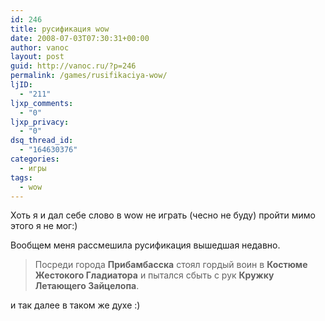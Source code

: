 ```yaml
---
id: 246
title: русификация wow
date: 2008-07-03T07:30:31+00:00
author: vanoc
layout: post
guid: http://vanoc.ru/?p=246
permalink: /games/rusifikaciya-wow/
ljID:
  - "211"
ljxp_comments:
  - "0"
ljxp_privacy:
  - "0"
dsq_thread_id:
  - "164630376"
categories:
  - игры
tags:
  - wow
---
```

Хоть я и дал себе слово в wow не играть (чесно не буду) пройти мимо этого я не мог:)

Вообщем меня рассмешила русификация вышедшая недавно.
  
> Посреди города **Прибамбасска** стоял гордый воин в **Костюме Жестокого Гладиатора** и пытался сбыть с рук **Кружку Летающего Зайцелопа**.
  
и так далее в таком же духе :)

